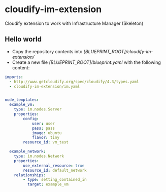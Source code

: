 # cloudify-im-extension
Cloudify extension to work with Infrastructure Manager (Skeleton)

## Hello world

* Copy the repository contents into _[BLUEPRINT_ROOT]/cloudify-im-extension/_
* Create a new file _[BLUEPRINT_ROOT]/blueprint.yaml_ with the following content:

````yaml
imports:
  - http://www.getcloudify.org/spec/cloudify/4.3/types.yaml
  - cloudify-im-extension/im.yaml


node_templates:
  example_vm:
    type: im.nodes.Server
    properties:
        config:
            user: user
            pass: pass
            image: ubuntu
            flavor: tiny
        resource_id: vm_test

  example_network:
    type: im.nodes.Network
    properties:
        use_external_resource: true
        resource_id: default_network
    relationships:
        - type: setting_contained_in
          target: example_vm
````
